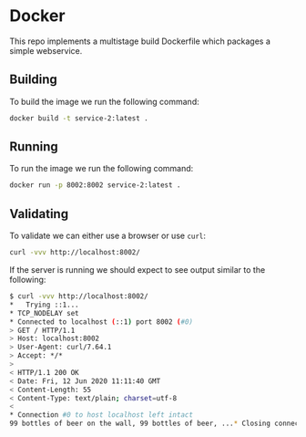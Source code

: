 # Docker

This repo implements a multistage build Dockerfile which packages a simple webservice.

## Building

To build the image we run the following command:

```bash
docker build -t service-2:latest .
```

## Running

To run the image we run the following command:

```bash
docker run -p 8002:8002 service-2:latest .
```

## Validating

To validate we can either use a browser or use `curl`:

```bash
curl -vvv http://localhost:8002/
```

If the server is running we should expect to see output similar to the following:

```bash
$ curl -vvv http://localhost:8002/  
*   Trying ::1...
* TCP_NODELAY set
* Connected to localhost (::1) port 8002 (#0)
> GET / HTTP/1.1
> Host: localhost:8002
> User-Agent: curl/7.64.1
> Accept: */*
> 
< HTTP/1.1 200 OK
< Date: Fri, 12 Jun 2020 11:11:40 GMT
< Content-Length: 55
< Content-Type: text/plain; charset=utf-8
< 
* Connection #0 to host localhost left intact
99 bottles of beer on the wall, 99 bottles of beer, ...* Closing connection 0
```
